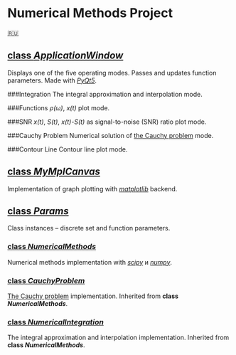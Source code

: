 # Numerical Methods Project
[:ru:](../info/README_RUS.md)

## [class _ApplicationWindow_](../main.py)
Displays one of the five operating modes. Passes and updates function parameters. Made with [_PyQt5_](https://pypi.python.org/pypi/PyQt5).

###Integration
The integral approximation and interpolation mode.

###Functions
 _ρ(ω)_, _x(t)_ plot mode.

###SNR
_x(t)_, _S(t)_, _x(t)-S(t)_ as signal-to-noise (SNR) ratio plot mode.

###Cauchy Problem
Numerical solution of [the Cauchy problem](https://en.wikipedia.org/wiki/Cauchy_problem) mode.

###Contour Line
Contour line plot mode.

## [class _MyMplCanvas_](../canvas.py)
Implementation of graph plotting with [_matplotlib_](https://matplotlib.org/) backend.

## [class _Params_](../params.py)
Class instances – discrete set and function parameters.

### [class _NumericalMethods_](../numerical_methods.py)
Numerical methods implementation with [_scipy_](https://www.scipy.org/) и [_numpy_](http://www.numpy.org/).

### [class _CauchyProblem_](../numerical_methods.py)
[The Cauchy problem](https://en.wikipedia.org/wiki/Cauchy_problem) implementation. Inherited from **class _NumericalMethods_**.

### [class _NumericalIntegration_]((../numerical_methods.py))
The integral approximation and interpolation implementation. Inherited from **class _NumericalMethods_**.